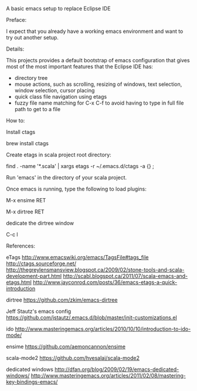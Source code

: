 A basic emacs setup to replace Eclipse IDE

Preface:

I expect that you already have a working emacs environment and want to try out another setup.

Details:

This projects provides a default bootstrap of emacs configuration that gives most of the most important features
that the Eclipse IDE has:
 - directory tree
 - mouse actions, such as scrolling, resizing of windows, text selection, window selection, cursor placing
 - quick class file navigation using etags
 - fuzzy file name matching for C-x C-f to avoid having to type in full file path to get to a file


How to:

Install ctags

brew install ctags


Create etags in scala project root directory:

find . -name '*.scala' | xargs etags -r ~/.emacs.d/ctags -a {} \;


Run 'emacs' in the directory of your scala project.


Once emacs is running, type the following to load plugins:

M-x ensime RET

M-x dirtree RET

dedicate the dirtree window

C-c l


References:

eTags
http://www.emacswiki.org/emacs/TagsFile#tags_file
http://ctags.sourceforge.net/
http://thegreylensmansview.blogspot.ca/2009/02/stone-tools-and-scala-development-part.html
http://scabl.blogspot.ca/2011/07/scala-emacs-and-etags.html
http://www.jayconrod.com/posts/36/emacs-etags-a-quick-introduction

dirtree
https://github.com/zkim/emacs-dirtree

Jeff Stautz's emacs config
https://github.com/jstautz/.emacs.d/blob/master/init-customizations.el

ido
http://www.masteringemacs.org/articles/2010/10/10/introduction-to-ido-mode/

ensime
https://github.com/aemoncannon/ensime

scala-mode2
https://github.com/hvesalai/scala-mode2

dedicated windows
http://dfan.org/blog/2009/02/19/emacs-dedicated-windows/
http://www.masteringemacs.org/articles/2011/02/08/mastering-key-bindings-emacs/

